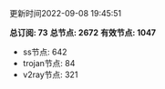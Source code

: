 更新时间2022-09-08 19:45:51

**总订阅: 73**
**总节点: 2672**
**有效节点: 1047**
- ss节点: 642
- trojan节点: 84
- v2ray节点: 321
